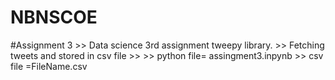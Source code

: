 
# NBNSCOE
#Assignment 3  >>
Data science 3rd assignment tweepy library. >>
   Fetching tweets and stored in csv file  >>    >>
python file= assingment3.inpynb  >>
csv file =FileName.csv
